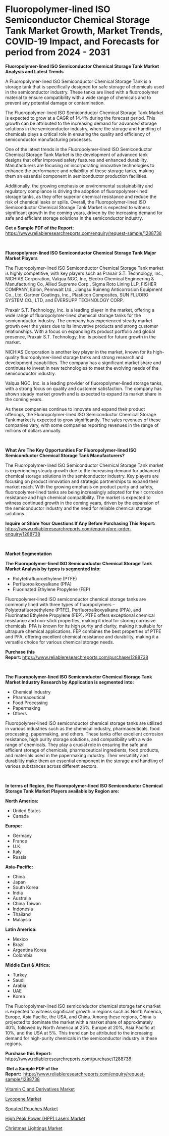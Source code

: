 <p><h1>Fluoropolymer-lined ISO Semiconductor Chemical Storage Tank Market Growth, Market Trends, COVID-19 Impact, and Forecasts for period from 2024 - 2031</h1></p><p><strong>Fluoropolymer-lined ISO Semiconductor Chemical Storage Tank Market Analysis and Latest Trends</strong></p>
<p><p>A Fluoropolymer-lined ISO Semiconductor Chemical Storage Tank is a storage tank that is specifically designed for safe storage of chemicals used in the semiconductor industry. These tanks are lined with a fluoropolymer material to ensure compatibility with a wide range of chemicals and to prevent any potential damage or contamination.</p><p>The Fluoropolymer-lined ISO Semiconductor Chemical Storage Tank Market is expected to grow at a CAGR of 14.4% during the forecast period. This growth can be attributed to the increasing demand for advanced storage solutions in the semiconductor industry, where the storage and handling of chemicals plays a critical role in ensuring the quality and efficiency of semiconductor manufacturing processes.</p><p>One of the latest trends in the Fluoropolymer-lined ISO Semiconductor Chemical Storage Tank Market is the development of advanced tank designs that offer improved safety features and enhanced durability. Manufacturers are focusing on incorporating innovative technologies to enhance the performance and reliability of these storage tanks, making them an essential component in semiconductor production facilities.</p><p>Additionally, the growing emphasis on environmental sustainability and regulatory compliance is driving the adoption of fluoropolymer-lined storage tanks, as they offer superior chemical resistance and reduce the risk of chemical leaks or spills. Overall, the Fluoropolymer-lined ISO Semiconductor Chemical Storage Tank Market is expected to witness significant growth in the coming years, driven by the increasing demand for safe and efficient storage solutions in the semiconductor industry.</p></p>
<p><strong>Get a Sample PDF of the Report:&nbsp;</strong> <a href="https://www.reliableresearchreports.com/enquiry/request-sample/1288738">https://www.reliableresearchreports.com/enquiry/request-sample/1288738</a></p>
<p>&nbsp;</p>
<p><strong>Fluoropolymer-lined ISO Semiconductor Chemical Storage Tank Major Market Players</strong></p>
<p><p>The Fluoropolymer-lined ISO Semiconductor Chemical Storage Tank market is highly competitive, with key players such as Praxair S.T. Technology, Inc., NICHIAS Corporation, Valqua NGC, Inc, Electro Chemical Engineering & Manufacturing Co, Allied Supreme Corp., Sigma Roto Lining LLP, FISHER COMPANY, Edlon, Pennwalt Ltd., Jiangsu Ruineng Anticorrosion Equipment Co., Ltd, Gartner Coatings, Inc., Plasticon Composites, SUN FLUORO SYSTEM CO., LTD, and EVERSUPP TECHNOLOGY CORP.</p><p>Praxair S.T. Technology, Inc. is a leading player in the market, offering a wide range of fluoropolymer-lined chemical storage tanks for the semiconductor industry. The company has experienced steady market growth over the years due to its innovative products and strong customer relationships. With a focus on expanding its product portfolio and global presence, Praxair S.T. Technology, Inc. is poised for future growth in the market.</p><p>NICHIAS Corporation is another key player in the market, known for its high-quality fluoropolymer-lined storage tanks and strong research and development capabilities. The company has a significant market share and continues to invest in new technologies to meet the evolving needs of the semiconductor industry.</p><p>Valqua NGC, Inc. is a leading provider of fluoropolymer-lined storage tanks, with a strong focus on quality and customer satisfaction. The company has shown steady market growth and is expected to expand its market share in the coming years.</p><p>As these companies continue to innovate and expand their product offerings, the Fluoropolymer-lined ISO Semiconductor Chemical Storage Tank market is expected to grow significantly. The sales revenues of these companies vary, with some companies reporting revenues in the range of millions of dollars annually.</p></p>
<p>&nbsp;</p>
<p><strong>What Are The Key Opportunities For Fluoropolymer-lined ISO Semiconductor Chemical Storage Tank Manufacturers?</strong></p>
<p><p>The Fluoropolymer-lined ISO Semiconductor Chemical Storage Tank market is experiencing steady growth due to the increasing demand for advanced chemical storage solutions in the semiconductor industry. Key players are focusing on product innovation and strategic partnerships to expand their market reach. With the growing emphasis on product purity and safety, fluoropolymer-lined tanks are being increasingly adopted for their corrosion resistance and high chemical compatibility. The market is expected to witness continued growth in the coming years, driven by the expansion of the semiconductor industry and the need for reliable chemical storage solutions.</p></p>
<p><strong>Inquire or Share Your Questions If Any Before Purchasing This Report:</strong> <a href="https://www.reliableresearchreports.com/enquiry/pre-order-enquiry/1288738">https://www.reliableresearchreports.com/enquiry/pre-order-enquiry/1288738</a></p>
<p>&nbsp;</p>
<p><strong>Market Segmentation</strong></p>
<p><strong>The Fluoropolymer-lined ISO Semiconductor Chemical Storage Tank Market Analysis by types is segmented into:</strong></p>
<p><ul><li>Polytetrafluoroethylene (PTFE)</li><li>Perfluoroalkoxyalkane (PFA)</li><li>Fluorinated Ethylene Propylene (FEP)</li></ul></p>
<p><p>Fluoropolymer-lined ISO semiconductor chemical storage tanks are commonly lined with three types of fluoropolymers – Polytetrafluoroethylene (PTFE), Perfluoroalkoxyalkane (PFA), and Fluorinated Ethylene Propylene (FEP). PTFE offers exceptional chemical resistance and non-stick properties, making it ideal for storing corrosive chemicals. PFA is known for its high purity and clarity, making it suitable for ultrapure chemical applications. FEP combines the best properties of PTFE and PFA, offering excellent chemical resistance and durability, making it a versatile choice for various chemical storage needs.</p></p>
<p><strong>Purchase this Report:&nbsp;</strong><a href="https://www.reliableresearchreports.com/purchase/1288738">https://www.reliableresearchreports.com/purchase/1288738</a></p>
<p>&nbsp;</p>
<p><strong>The Fluoropolymer-lined ISO Semiconductor Chemical Storage Tank Market Industry Research by Application is segmented into:</strong></p>
<p><ul><li>Chemical Industry</li><li>Pharmaceutical</li><li>Food Processing</li><li>Papermaking</li><li>Others</li></ul></p>
<p><p>Fluoropolymer-lined ISO semiconductor chemical storage tanks are utilized in various industries such as the chemical industry, pharmaceuticals, food processing, papermaking, and others. These tanks offer excellent corrosion resistance, high purity storage solutions, and compatibility with a wide range of chemicals. They play a crucial role in ensuring the safe and efficient storage of chemicals, pharmaceutical ingredients, food products, and materials used in the papermaking industry. Their versatility and durability make them an essential component in the storage and handling of various substances across different sectors.</p></p>
<p>&nbsp;</p>
<p><strong>In terms of Region, the Fluoropolymer-lined ISO Semiconductor Chemical Storage Tank Market Players available by Region are:</strong></p>
<p>
    <p> <strong> North America: </strong>
        <ul>
            <li>United States</li>
            <li>Canada</li>
        </ul>
        </p> 
    <p> <strong> Europe: </strong>
        <ul>
            <li>Germany</li>
            <li>France</li>
            <li>U.K.</li>
            <li>Italy</li>
            <li>Russia</li>
        </ul>
        </p> 
    <p> <strong> Asia-Pacific: </strong>
        <ul>
            <li>China</li>
            <li>Japan</li>
            <li>South Korea</li>
            <li>India</li>
            <li>Australia</li>
            <li>China Taiwan</li>
            <li>Indonesia</li>
            <li>Thailand</li>
            <li>Malaysia</li>
        </ul>
        </p> 
    <p> <strong> Latin America: </strong>
        <ul>
            <li>Mexico</li>
            <li>Brazil</li>
            <li>Argentina Korea</li>
            <li>Colombia</li>
        </ul>
        </p> 
    <p> <strong> Middle East & Africa: </strong>
        <ul>
            <li>Turkey</li>
            <li>Saudi</li>
            <li>Arabia</li>
            <li>UAE</li>
            <li>Korea</li>
        </ul>
    </p>
    </p>
<p><p>The Fluoropolymer-lined ISO semiconductor chemical storage tank market is expected to witness significant growth in regions such as North America, Europe, Asia Pacific, the USA, and China. Among these regions, China is projected to dominate the market with a market share of approximately 40%, followed by North America at 25%, Europe at 20%, Asia Pacific at 10%, and the USA at 5%. This trend can be attributed to the increasing demand for high-purity chemicals in the semiconductor industry in these regions.</p></p>
<p><strong>Purchase this Report: </strong><a href="https://www.reliableresearchreports.com/purchase/1288738">https://www.reliableresearchreports.com/purchase/1288738</a></p>
<p>&nbsp;<strong>Get a Sample PDF of the Report:&nbsp;&nbsp;</strong><a href="https://www.reliableresearchreports.com/enquiry/request-sample/1288738">https://www.reliableresearchreports.com/enquiry/request-sample/1288738</a></p>
<p><strong></strong></p>
<p><p><a href="https://issuu.com/reportprime-2/docs/vitamin-c-and-derivatives-market-size-2030.pptx">Vitamin C and Derivatives Market</a></p><p><a href="https://issuu.com/reportprime-2/docs/lycopene-market-size-2030.pptx">Lycopene Market</a></p><p><a href="https://view.publitas.com/reportprime-1/spouted-pouches-market-size-focuses-on-market-dynamics-in-depth-analysis-and-future-projections-of-its-market-forecasted-for-period-from-2024-to-2031/">Spouted Pouches Market</a></p><p><a href="https://github.com/wwwkeltoum/Market-Research-Report-List-2/blob/main/high-peak-power-hpp-lasers-market.md">High Peak Power (HPP) Lasers Market</a></p><p><a href="https://view.publitas.com/reportprime-1/christmas-lightings-market-research-report-forecasted-for-period-from-2024-2031-by-market-type-market-application-and-region/">Christmas Lightings Market</a></p></p>